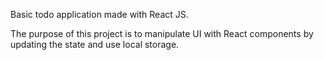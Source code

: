 Basic todo application made with React JS.

The purpose of this project is to manipulate UI with React components by updating the state and use local storage.